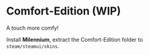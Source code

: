 # Comfort-Edition (WIP)
A touch more comfy!

Install **Milennium**, extract the Comfort-Edition folder to `steam/steamui/skins`.

